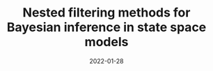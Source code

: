 ---
title: "Nested filtering methods for Bayesian inference in state space models"
collection: publications
category: thesis
date: 2022-01-28
citation_with_links: '<strong>Pérez-Vieites, S.</strong> (2022). Nested filtering methods for Bayesian inference in state space models. <i>PhD thesis</i>, Universidad Carlos III de Madrid.'
# permalink: /publication/2024-02-17-paper-title-number-4  # Commented out - no individual page
#abstract: 'We introduce the adaptive Gaussian nested filter (AGNesF), the first nested method that adapts the number of samples to estimate both the static parameters and the dynamical variables of a state-space model. The proposed method is based on the nested Gaussian filter (NGF), that combines two layers of inference, one inside the other, to compute the joint posterior probability distribution of the static parameters and the state variables. We propose two novel rules to reduce computational complexity without compromising the performance. One enables the bottom layer techniques to run recursively, while the other reduces automatically the number of samples in the parameter space when they are redundant. We describe a specific implementation of the new scheme that uses a quadrature Kalman filter (QKF) in the parameter layer, and we study its performance in a stochastic Lorenz 63 model.'
paperurl: 'http://sarapv.github.io/files/paper/perez2022nested.pdf'
#doiurl: 'https://doi.org/ 10.1109/ICASSP49357.2023.10094865'
bibtexurl: 'http://sarapv.github.io/files/bibtex/perez2022nested.txt'
#arxivurl: 'https://arxiv.org/abs/1234.5678'
slidesurl: 'http://sarapv.github.io/files/slides/2022_PhDdefense.pdf'
---